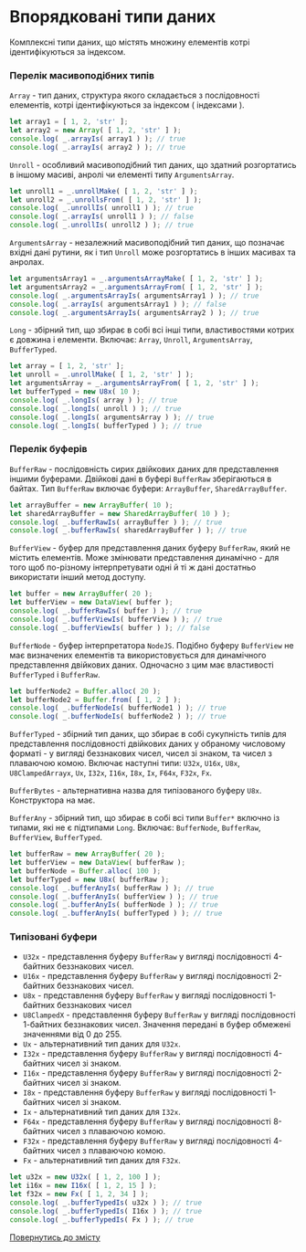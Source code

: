 # Впорядковані типи даних

Комплексні типи даних, що містять множину елементів котрі ідентифікуються за індексом.

### Перелік масивоподібних типів

`Array` - тип даних, структура якого складається з послідовності елементів, котрі ідентифікуються за індексом ( індексами ).

```js
let array1 = [ 1, 2, 'str' ];
let array2 = new Array( [ 1, 2, 'str' ] );
console.log( _.arrayIs( array1 ) ); // true
console.log( _.arrayIs( array2 ) ); // true
```

`Unroll` - особливий масивоподібний тип даних, що здатний розгортатись в іншому масиві, анролі чи елементі типу `ArgumentsArray`.

```js
let unroll1 = _.unrollMake( [ 1, 2, 'str' ] );
let unroll2 = _.unrollsFrom( [ 1, 2, 'str' ] );
console.log( _.unrollIs( unroll1 ) ); // true
console.log( _.arrayIs( unroll1 ) ); // false
console.log( _.unrollIs( unroll2 ) ); // true
```

`ArgumentsArray` - незалежний масивоподібний тип даних, що позначає вхідні дані рутини, як і тип `Unroll` може розгортатись в інших масивах та анролах.

```js
let argumentsArray1 = _.argumentsArrayMake( [ 1, 2, 'str' ] );
let argumentsArray2 = _.argumentsArrayFrom( [ 1, 2, 'str' ] );
console.log( _.argumentsArrayIs( argumentsArray1 ) ); // true
console.log( _.arrayIs( argumentsArray1 ) ); // false
console.log( _.argumentsArrayIs( argumentsArray2 ) ); // true
```

`Long` - збірний тип, що збирає в собі всі інші типи, властивостями котрих є  довжина і елементи. Включає: `Array`, `Unroll`, `ArgumentsArray`, `BufferTyped`.

```js
let array = [ 1, 2, 'str' ];
let unroll = _.unrollMake( [ 1, 2, 'str' ] );
let argumentsArray = _.argumentsArrayFrom( [ 1, 2, 'str' ] );
let bufferTyped = new U8x( 10 );
console.log( _.longIs( array ) ); // true
console.log( _.longIs( unroll ) ); // true
console.log( _.longIs( argumentsArray ) ); // true
console.log( _.longIs( bufferTyped ) ); // true
```

### Перелік буферів

`BufferRaw` - послідовність сирих двійкових даних для представлення іншими буферами. Двійкові дані в буферi `BufferRaw` зберігаються в байтах. Тип `BufferRaw` включає буфери: `ArrayBuffer`, `SharedArrayBuffer`.

```js
let arrayBuffer = new ArrayBuffer( 10 );
let sharedArrayBuffer = new SharedArrayBuffer( 10 ) );
console.log( _.bufferRawIs( arrayBuffer ) ); // true
console.log( _.bufferRawIs( sharedArrayBuffer ) ); // true
```

`BufferView` - буфер для представлення даних буферу `BufferRaw`, який не містить елементів. Може змінювати представлення динамічно - для того щоб по-різному інтерпретувати одні й ті ж дані достатньо використати інший метод доступу.

```js
let buffer = new ArrayBuffer( 20 );
let bufferView = new DataView( buffer );
console.log( _.bufferRawIs( buffer ) ); // true
console.log( _.bufferViewIs( bufferView ) ); // true
console.log( _.bufferViewIs( buffer ) ); // false
```

`BufferNode` - буфер інтерпретатора `NodeJS`. Подібно буферу `BufferView` не має визначених елементів та використовується для динамічного представлення двійкових даних. Одночасно з цим має властивості `BufferTyped` i `BufferRaw`.

```js
let bufferNode2 = Buffer.alloc( 20 );
let bufferNode2 = Buffer.from( [ 1, 2 ] );
console.log( _.bufferNodeIs( bufferNode1 ) ); // true
console.log( _.bufferNodeIs( bufferNode2 ) ); // true
```

`BufferTyped` - збірний тип даних, що збирає в собі сукупність типів для представлення послідовності двійкових даних у обраному числовому форматі - у вигляді беззнакових чисел, чисел зі знаком, та чисел з плаваючою комою. Включає наступні типи: `U32x`, `U16x`, `U8x`, `U8ClampedArrayx`, `Ux`, `I32x`, `I16x`, `I8x`, `Ix`, `F64x`, `F32x`, `Fx`.

`BufferBytes` - альтернативна назва для типізованого буферу `U8x`. Конструктора на має.

`BufferAny` - збірний тип, що збирає в собі всі типи `Buffer*` включно із типами, які не є підтипами `Long`. Включає: `BufferNode`, `BufferRaw`, `BufferView`, `BufferTyped`.

```js
let bufferRaw = new ArrayBuffer( 20 );
let bufferView = new DataView( bufferRaw );
let bufferNode = Buffer.alloc( 100 );
let bufferTyped = new U8x( bufferRaw );
console.log( _.bufferAnyIs( bufferRaw ) ); // true
console.log( _.bufferAnyIs( bufferView ) ); // true
console.log( _.bufferAnyIs( bufferNode ) ); // true
console.log( _.bufferAnyIs( bufferTyped ) ); // true
```

### Типізовані буфери

- `U32x` - представлення буферу `BufferRaw` у вигляді послідовності 4-байтних беззнакових чисел.
- `U16x` - представлення буферу `BufferRaw` у вигляді послідовності 2-байтних беззнакових чисел.
- `U8x` - представлення буферу `BufferRaw` у вигляді послідовності 1-байтних беззнакових чисел
- `U8ClampedX` - представлення буферу `BufferRaw` у вигляді послідовності 1-байтних беззнакових чисел. Значення передані в буфер обмежені значеннями від 0 до 255.
- `Ux` - альтернативний тип даних для `U32x`.
- `I32x` - представлення буферу `BufferRaw` у вигляді послідовності 4-байтних чисел зі знаком.
- `I16x` - представлення буферу `BufferRaw` у вигляді послідовності 2-байтних чисел зі знаком.
- `I8x` - представлення буферу `BufferRaw` у вигляді послідовності 1-байтних чисел зі знаком.
- `Ix` - альтернативний тип даних для `І32x`.
- `F64x` - представлення буферу `BufferRaw` у вигляді послідовності 8-байтних чисел з плаваючою комою.
- `F32x` - представлення буферу `BufferRaw` у вигляді послідовності 4-байтних чисел з плаваючою комою.
- `Fx` - альтернативний тип даних для `F32x`.

```js
let u32x = new U32x( [ 1, 2, 100 ] );
let i16x = new I16x( [ 1, 2, 15 ] );
let f32x = new Fx( [ 1, 2, 34 ] );
console.log( _.bufferTypedIs( u32x ) ); // true
console.log( _.bufferTypedIs( I16x ) ); // true
console.log( _.bufferTypedIs( Fx ) ); // true
```

[Повернутись до змісту](../README.md#Концепції)
